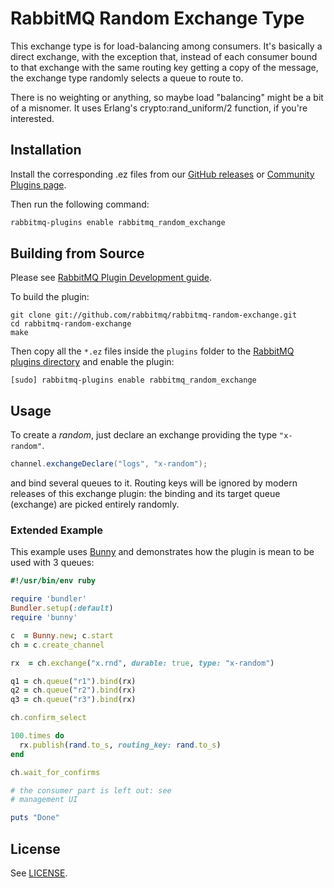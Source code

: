 # RabbitMQ Random Exchange Type

This exchange type is for load-balancing among consumers. It's basically 
a direct exchange, with the exception that, instead of each consumer bound 
to that exchange with the same routing key getting a copy of the message, 
the exchange type randomly selects a queue to route to.

There is no weighting or anything, so maybe load "balancing" might be a bit 
of a misnomer. It uses Erlang's crypto:rand_uniform/2 function, if you're 
interested.

## Installation

Install the corresponding .ez files from our
[GitHub releases](https://github.com/rabbitmq/rabbitmq-random-exchange/releases) or [Community Plugins page](http://www.rabbitmq.com/community-plugins.html).

Then run the following command:

```bash
rabbitmq-plugins enable rabbitmq_random_exchange
```

## Building from Source

Please see [RabbitMQ Plugin Development guide](http://www.rabbitmq.com/plugin-development.html).

To build the plugin:

    git clone git://github.com/rabbitmq/rabbitmq-random-exchange.git
    cd rabbitmq-random-exchange
    make

Then copy all the `*.ez` files inside the `plugins` folder to the [RabbitMQ plugins directory](http://www.rabbitmq.com/relocate.html)
and enable the plugin:

    [sudo] rabbitmq-plugins enable rabbitmq_random_exchange


## Usage

To create a _random_, just declare an exchange providing the type `"x-random"`.

```java
channel.exchangeDeclare("logs", "x-random");
```

and bind several queues to it. Routing keys will be ignored by modern releases
of this exchange plugin: the binding and its target queue (exchange) are picked
entirely randomly.

### Extended Example

This example uses [Bunny](http://rubybunny.info) and demonstrates
how the plugin is mean to be used with 3 queues:

``` ruby
#!/usr/bin/env ruby

require 'bundler'
Bundler.setup(:default)
require 'bunny'

c  = Bunny.new; c.start
ch = c.create_channel

rx  = ch.exchange("x.rnd", durable: true, type: "x-random")

q1 = ch.queue("r1").bind(rx)
q2 = ch.queue("r2").bind(rx)
q3 = ch.queue("r3").bind(rx)

ch.confirm_select

100.times do
  rx.publish(rand.to_s, routing_key: rand.to_s)
end

ch.wait_for_confirms

# the consumer part is left out: see
# management UI

puts "Done"
```


## License

See [LICENSE](./LICENSE).
